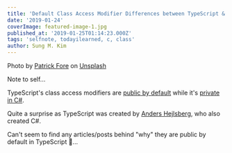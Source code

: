 ```yaml
---
title: 'Default Class Access Modifier Differences between TypeScript & C#'
date: '2019-01-24'
coverImage: featured-image-1.jpg
published_at: '2019-01-25T01:14:23.000Z'
tags: 'selfnote, todayilearned, c, class'
author: Sung M. Kim
---
```


Photo by [Patrick Fore](https://unsplash.com/photos/iZGS8A1JV5Y?utm_source=unsplash&utm_medium=referral&utm_content=creditCopyText) on [Unsplash﻿](https://unsplash.com/search/photos/surprised?utm_source=unsplash&utm_medium=referral&utm_content=creditCopyText)

Note to self...

TypeScript's class access modifiers are [public by default](https://www.typescriptlang.org/docs/handbook/classes.html#public-private-and-protected-modifiers) while it's [private in C#](https://docs.microsoft.com/en-us/dotnet/csharp/programming-guide/classes-and-structs/access-modifiers#class-and-struct-accessibility).

Quite a surprise as TypeScript was created by [Anders Hejlsberg](https://en.wikipedia.org/wiki/Anders_Hejlsberg), who also created C#.

Can't seem to find any articles/posts behind "why" they are public by default in TypeScript 🤔...

